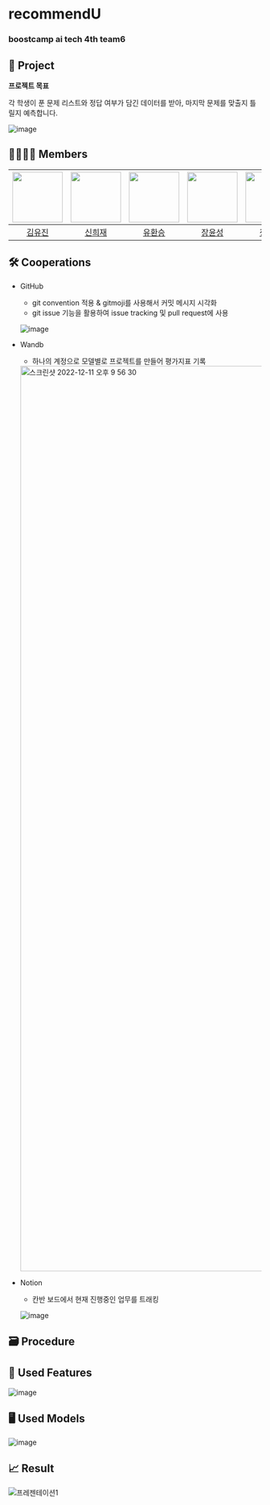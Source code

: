 # recommendU
### boostcamp ai tech 4th team6 
## 📑 Project 
**프로젝트 목표**

각 학생이 푼 문제 리스트와 정답 여부가 담긴 데이터를 받아, 마지막 문제를 맞출지 틀릴지 예측합니다.

![image](https://user-images.githubusercontent.com/46878756/206903783-72ed2fca-9200-460a-ba94-ce0ce9324389.png)

## 👨‍👨‍👧‍👦 Members
| [<img src="https://avatars.githubusercontent.com/u/63237947?v=4" width="100px">](https://github.com/hello-im-yj) | [<img src="https://avatars.githubusercontent.com/u/92855359?v=4" width="100px">](https://github.com/ssisyphuss) | [<img src="https://avatars.githubusercontent.com/u/68436158?v=4" width="100px">](https://github.com/hwanseung2) | [<img src="https://github.com/JangYunSeong.png" width="100px">](https://github.com/JangYunSeong) | [<img src="https://avatars.githubusercontent.com/u/82706646?v=4" width="100px">](https://github.com/jeongminju0815) |
| :--------------------------------------------------------------------------------------: | :----------------------------------------------------------------------------------------------: | :--------------------------------------------------------------------------------------: | :--------------------------------------------------------------------------------------: | :--------------------------------------------------------------------------------------:
|                          [김유진](https://github.com/hello-im-yj)                           |                            [신희재](https://github.com/hwanseung2)                             |                        [유환승](https://github.com/hwanseung2)                           |                          [장윤성](https://github.com/JangYunSeong)                           |                            [정민주](https://github.com/jeongminju0815)  
## 🛠 Cooperations
- GitHub
    - git convention 적용 & gitmoji를 사용해서 커밋 메시지 시각화
    - git issue 기능을 활용하여 issue tracking 및 pull request에 사용

    ![image](https://user-images.githubusercontent.com/46878756/206904880-c3443995-2586-4967-842d-a73f391f1d7d.png)
- Wandb
    - 하나의 계정으로 모델별로 프로젝트를 만들어 평가지표 기록
    
    <img width="1798" alt="스크린샷 2022-12-11 오후 9 56 30" src="https://user-images.githubusercontent.com/63237947/206904904-928daead-7303-4ae4-86ea-3eef47b28555.png">
- Notion
    - 칸반 보드에서 현재 진행중인 업무를 트래킹
    
    ![image](https://user-images.githubusercontent.com/46878756/206904804-545247ff-bc0f-46e2-becc-b359e9b8df1e.png)

## 🗃 Procedure

## 🎨 Used Features

![image](https://user-images.githubusercontent.com/46878756/206903917-5222e81d-1c12-4942-891d-c3b9853da6c0.png)
## 🖥 Used Models
![image](https://user-images.githubusercontent.com/46878756/206903934-2084c007-6736-4b15-bff1-e0c70a2e7a52.png)

## 📈 Result
![프레젠테이션1](https://user-images.githubusercontent.com/63237947/206904719-6dce8349-ba44-405f-b3ed-3b687eee8d56.png)
